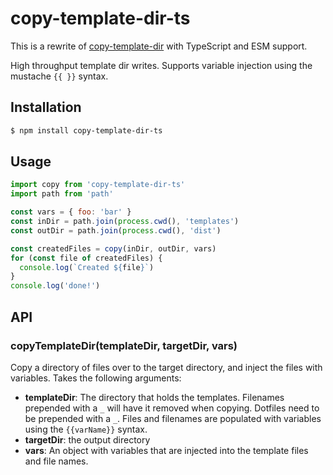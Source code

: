 # copy-template-dir-ts

This is a rewrite of [copy-template-dir](https://github.com/yoshuawuyts/copy-template-dir) with TypeScript and ESM support.

High throughput template dir writes. Supports variable injection using the
mustache `{{ }}` syntax.

## Installation
```sh
$ npm install copy-template-dir-ts
```

## Usage
```js
import copy from 'copy-template-dir-ts'
import path from 'path'

const vars = { foo: 'bar' }
const inDir = path.join(process.cwd(), 'templates')
const outDir = path.join(process.cwd(), 'dist')

const createdFiles = copy(inDir, outDir, vars)
for (const file of createdFiles) {
  console.log(`Created ${file}`)
}
console.log('done!')
```

## API
### copyTemplateDir(templateDir, targetDir, vars)
Copy a directory of files over to the target directory, and inject the files
with variables. Takes the following arguments:
- __templateDir__: The directory that holds the templates. Filenames prepended
  with a `_` will have it removed when copying. Dotfiles need to be prepended
  with a `_`. Files and filenames are populated with variables using the
  `{{varName}}` syntax.
- __targetDir__: the output directory
- __vars__: An object with variables that are injected into the template files
  and file names.